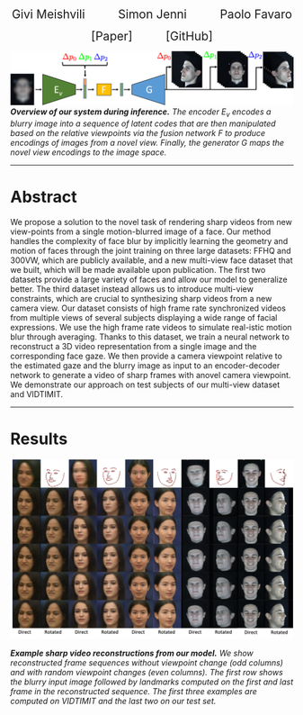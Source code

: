 <p align="center">
  <a href="https://gmeishvili.github.io" style="font-size: 21px; text-decoration: none">Givi Meishvili</a> 
  &nbsp; &nbsp; &nbsp; &nbsp; &nbsp; &nbsp; &nbsp;  
  <a href="https://sjenni.github.io" style="font-size: 21px; text-decoration: none">Simon Jenni</a> 
  &nbsp; &nbsp; &nbsp; &nbsp; &nbsp; &nbsp; &nbsp;  
  <a href="http://www.cvg.unibe.ch/people/favaro" style="font-size: 21px; text-decoration: none">Paolo Favaro</a>
</p>


<p align="center">
  <a href="https://arxiv.org/abs/1909.12780" style="font-size: 21px; text-decoration: none">[Paper]</a>
  &nbsp; &nbsp; &nbsp; &nbsp; &nbsp; &nbsp; &nbsp;  
  <a href="https://github.com/gmeishvili/deblur_and_rotate_motion_blurred_faces" style="font-size: 21px; text-decoration: none">[GitHub]</a> 
</p>

  


![Model](assets/inference_overview.png)
***Overview of our system during inference.*** *The encoder E<sub>v</sub> encodes a blurry image into a sequence of latent codes that are then manipulated based on the relative viewpoints via the fusion network F to produce encodings of images from a novel view. Finally, the generator G maps the novel view encodings to the image space.*

___

# Abstract

We propose a solution to the novel task of rendering sharp videos from new view-points from a single motion-blurred image of a face. Our method handles the complexity of face blur by implicitly learning the geometry and motion of faces through the joint training on three large datasets: FFHQ and 300VW, which are publicly available, and a new multi-view face dataset that we built, which will be made available upon publication. The first two datasets provide a large variety of faces and allow our model to generalize better. The third dataset instead allows us to introduce multi-view constraints, which are crucial to synthesizing sharp videos from a new camera view.  Our dataset consists of high frame rate synchronized videos from multiple views of several subjects displaying a wide range of facial expressions.  We use the high frame rate videos to simulate real-istic motion blur through averaging.  Thanks to this dataset, we train a neural network to reconstruct a 3D video representation from a single image and the corresponding face gaze.  We then provide a camera viewpoint relative to the estimated gaze and the blurry image as input to an encoder-decoder network to generate a video of sharp frames with anovel camera viewpoint. We demonstrate our approach on test subjects of our multi-view dataset and VIDTIMIT.

___


# Results

<p align="center">
    <img src="assets/qualitative_sb.png" width="700">
</p>

***Example sharp video reconstructions from our model.*** *We show reconstructed frame sequences without viewpoint change (odd columns) and with random viewpoint changes (even columns). The first row shows the blurry input image followed by landmarks computed on the first and last frame in the reconstructed sequence. The first three examples are computed on VIDTIMIT and the last two on our test set.*